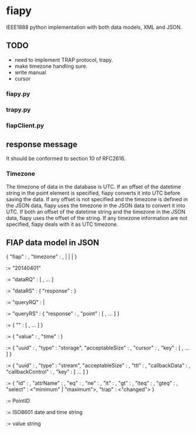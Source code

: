 fiapy
=====

IEEE1888 python implementation with both data models, XML and JSON.

## TODO

- need to implement TRAP protocol, trapy.
- make timezone handling sure.
- write manual
- cursor

### fiapy.py

### trapy.py

### fiapClient.py

## response message

It should be conformed to section 10 of RFC2616.

### Timezone

The timezone of data in the database is UTC.
If an offset of the datetime string in the point element is specified,
fiapy converts it into UTC before saving the data.
If any offset is not specified and the timezone is defined in the JSON data,
fiapy uses the timezone in the JSON data to convert it into UTC.
If both an offset of the datetime string and the timezone in the JSON data,
fiapy uses the offset of the string.
If any timezone information are not specified,
fiapy deals with it as UTC timezone.

## FIAP data model in JSON

{ "fiap" : <version>, 
  "timezone" : <tz string>, 
  <data request spec> |
  <data response spec> |
  <query request spec> |
  <query response spec> }

<version> := "20140401"

<data request spec> :=
  "dataRQ" : [ <point spec>, ... ]

<data response spec> :=
  "dataRS" : {
    "response" : <response message> }

<query request spec> :=
  "queryRQ" : <storage query spec> | <stream query spec>

<query response spec> :=
  "queryRS" : {
    "response" : <response message>,
    "point" : [ <point spec>, ... ] }

<point spec> := {
  "<point id>" : [ <value spec>, ... ] }

<value spec> := {
  "value" : <value>,
  "time" : <time spec> }

<storage query spec> := {
  "uuid" : <uuid>,
  "type" : "storage",
  "acceptableSize" : <acceptable size>,
  "cursor" : <cursor>,
  "key" : [ <key spec>, ... ] }

<stream query spec> := {
  "uuid" : <uuid>,
  "type" : "stream",
  "acceptableSize" : <acceptable size>,
  "ttl" : <ttl>,
  "callbackData" : <callback data point>,
  "callbackControl" : <callback control point>,
  "key" : [ <key spec> ... ] }

<key spec> := {
  "id" : <point id>,
  "attrName" : <attribute name>,
  "eq" : <value>,
  "ne" : <value>,
  "lt" : <value>,
  "gt" : <value>,
  "lteq" : <value>,
  "gteq" : <value>,
  "select" : <"minimum" | "maximum">,
  "trap" : <"changed"> }

<point id> := PointID

<time spec> := ISO8601 date and time string

<value> := value string

